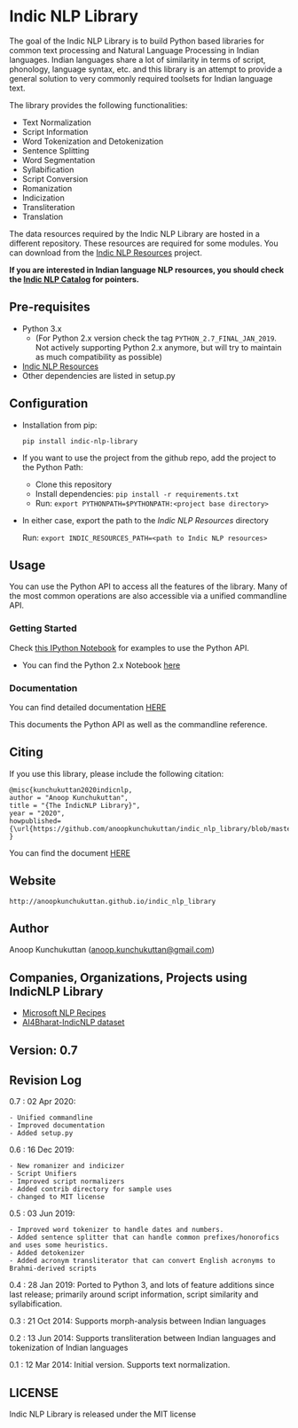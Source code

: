 # Indic NLP Library

The goal of the Indic NLP Library is to build Python based libraries for common text processing and Natural Language Processing in Indian languages. Indian languages share a lot of similarity in terms of script, phonology, language syntax, etc. and this library is an attempt to provide a general solution to very commonly required toolsets for Indian language text.

The library provides the following functionalities:

- Text Normalization
- Script Information
- Word Tokenization and Detokenization
- Sentence Splitting 
- Word Segmentation
- Syllabification
- Script Conversion
- Romanization
- Indicization
- Transliteration
- Translation

The data resources required by the Indic NLP Library are hosted in a different repository. These resources are required for some modules. You can download from the [Indic NLP Resources](https://github.com/anoopkunchukuttan/indic_nlp_resources) project. 

**If you are interested in Indian language NLP resources, you should check the [Indic NLP Catalog](https://github.com/anoopkunchukuttan/indic_nlp_library) for pointers.**

## Pre-requisites

- Python 3.x 
   - (For Python 2.x version check the tag `PYTHON_2.7_FINAL_JAN_2019`. Not actively supporting Python 2.x anymore, but will try to maintain as much compatibility as possible)
- [Indic NLP Resources](https://github.com/anoopkunchukuttan/indic_nlp_resources)
- Other dependencies are listed in setup.py


## Configuration

- Installation from pip:

    `pip install indic-nlp-library`

- If you want to use the project from the github repo, add the project to the Python Path: 

    - Clone this repository
    - Install dependencies: `pip install -r requirements.txt`
    - Run: `export PYTHONPATH=$PYTHONPATH:<project base directory>`

- In either case, export the path to the _Indic NLP Resources_ directory

    Run: `export INDIC_RESOURCES_PATH=<path to Indic NLP resources>` 

## Usage 

You can use the Python API to access all the features of the library. Many of the most common operations are also accessible via a unified commandline API. 

### Getting Started

Check [this IPython Notebook](http://nbviewer.ipython.org/url/anoopkunchukuttan.github.io/indic_nlp_library/doc/indic_nlp_examples.ipynb) for examples to use the Python API.
  - You can find the Python 2.x Notebook [here](http://nbviewer.ipython.org/url/anoopkunchukuttan.github.io/indic_nlp_library/doc/indic_nlp_examples_2_7.ipynb) 

### Documentation

You can find detailed documentation  [HERE](https://indic-nlp-library.readthedocs.io/en/latest)

This documents the Python API as well as the commandline reference. 

## Citing

If you use this library, please include the following citation: 

```
@misc{kunchukuttan2020indicnlp,
author = "Anoop Kunchukuttan",
title = "{The IndicNLP Library}",
year = "2020",
howpublished={\url{https://github.com/anoopkunchukuttan/indic_nlp_library/blob/master/docs/indicnlp.pdf}}
}
```
You can find the document [HERE](docs/indicnlp.pdf)

## Website

`http://anoopkunchukuttan.github.io/indic_nlp_library`

## Author
Anoop Kunchukuttan ([anoop.kunchukuttan@gmail.com](anoop.kunchukuttan@gmail.com))

## Companies, Organizations, Projects using IndicNLP Library

- [Microsoft NLP Recipes](https://github.com/microsoft/nlp-recipes)
- [AI4Bharat-IndicNLP dataset](https://github.com/ai4bharat-indicnlp/indicnlp_corpus)

## Version: 0.7

## Revision Log

0.7 : 02 Apr 2020:

    - Unified commandline 
    - Improved documentation
    - Added setup.py

0.6 : 16 Dec 2019:

    - New romanizer and indicizer
    - Script Unifiers
    - Improved script normalizers
    - Added contrib directory for sample uses
    - changed to MIT license 

0.5 : 03 Jun 2019: 

    - Improved word tokenizer to handle dates and numbers. 
    - Added sentence splitter that can handle common prefixes/honorofics and uses some heuristics.
    - Added detokenizer
    - Added acronym transliterator that can convert English acronyms to Brahmi-derived scripts

0.4 : 28 Jan 2019: Ported to Python 3, and lots of feature additions since last release; primarily around script information, script similarity and syllabification.

0.3 : 21 Oct 2014: Supports morph-analysis between Indian languages

0.2 : 13 Jun 2014: Supports transliteration between Indian languages and tokenization of Indian languages 

0.1 : 12 Mar 2014: Initial version. Supports text normalization.

## LICENSE

Indic NLP Library is released under the MIT license


